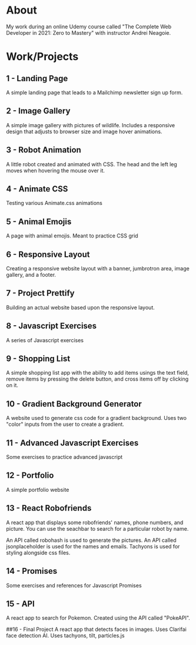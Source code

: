 # About

My work during an online Udemy course called "The Complete Web Developer in 2021: Zero to Mastery" with instructor Andrei Neagoie.


# Work/Projects

## 1 - Landing Page
A simple landing page that leads to a Mailchimp newsletter sign up form.

## 2 - Image Gallery
A simple image gallery with pictures of wildlife. 
Includes a responsive design that adjusts to browser size and image hover animations.

## 3 - Robot Animation
A little robot created and animated with CSS. The head and the left leg moves when hovering the mouse over it.

## 4 - Animate CSS
Testing various Animate.css animations

## 5 - Animal Emojis
A page with animal emojis.
Meant to practice CSS grid

## 6 - Responsive Layout
Creating a responsive website layout with a banner, jumbrotron area, image gallery, and a footer.

## 7 - Project Prettify
Building an actual website based upon the responsive layout.

## 8 - Javascript Exercises
A series of Javascript exercises 

## 9 - Shopping List
A simple shopping list app with the ability to add items usings the text field, remove items by pressing the delete button, and cross items off by clicking on it.

## 10 - Gradient Background Generator
A website used to generate css code for a gradient background. Uses two "color" inputs from the user to create a gradient.

## 11 - Advanced Javascript Exercises
Some exercises to practice advanced javascript

## 12 - Portfolio
A simple portfolio website

## 13 - React Robofriends
A react app that displays some robofriends' names, phone numbers, and picture. You can use the seachbar to search for a particular robot by name. 

An API called robohash is used to generate the pictures. An API called jsonplaceholder is used for the names and emails.
Tachyons is used for styling alongside css files.

## 14 - Promises
Some exercises and references for Javascript Promises

## 15 - API
A react app to search for Pokemon. Created using the API called "PokeAPI".

##16 - Final Project
A react app that detects faces in images. 
Uses Clarifai face detection AI.
Uses tachyons, tilt, particles.js